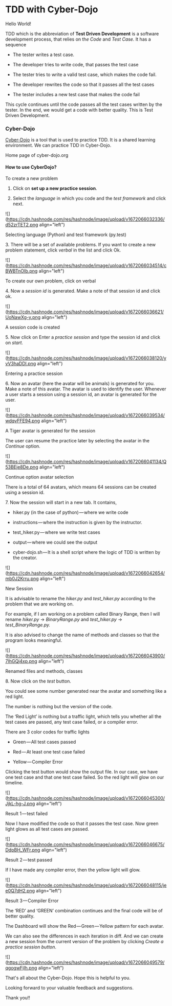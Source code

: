 # TDD with Cyber-Dojo

Hello World!

TDD which is the abbreviation of **Test Driven Development** is a software development process, that relies on th*e Code* and *Test Case.* It has a sequence

* The tester writes a test case.
    
* The developer tries to write code, that passes the test case
    
* The tester tries to write a valid test case, which makes the code fail.
    
* The developer rewrites the code so that it passes all the test cases
    
* The tester includes a new test case that makes the code fail
    

This cycle continues until the code passes all the test cases written by the tester. In the end, we would get a code with better quality. This is Test Driven Development.

### Cyber-Dojo

[Cyber-Dojo](http://cyber-dojo.org/) is a tool that is used to practice TDD. It is a shared learning environment. We can practice TDD in Cyber-Dojo.

Home page of cyber-dojo.org

#### How to use CyberDojo?

To create a new problem

1. Click on **set up a new practice session**.
    
2. Select the *language* in which you code and the *test framework* and click next.
    

![](https://cdn.hashnode.com/res/hashnode/image/upload/v1672066032336/d52zrTET2.png align="left")

Selecting language (Python) and test framework (py.test)

3\. There will be a set of available problems. If you want to create a new problem statement, click *verbal* in the list and click Ok.

![](https://cdn.hashnode.com/res/hashnode/image/upload/v1672066034514/cBWBTnOIb.png align="left")

To create our own problem, click on verbal

4\. Now a *session id* is generated. Make a note of that session id and click ok.

![](https://cdn.hashnode.com/res/hashnode/image/upload/v1672066036621/UoNawXg-y.png align="left")

A session code is created

5\. Now click on Enter a *practice session* and type the session id and click on *start.*

![](https://cdn.hashnode.com/res/hashnode/image/upload/v1672066038120/yvV3haDDl.png align="left")

Entering a practice session

6\. Now an avatar (here the avatar will be animals) is generated for you. Make a note of this avatar. The avatar is used to identify the user. Whenever a user starts a session using a session id, an avatar is generated for the user.

![](https://cdn.hashnode.com/res/hashnode/image/upload/v1672066039534/wdqvFFE94.png align="left")

A Tiger avatar is generated for the session

The user can resume the practice later by selecting the avatar in the *Continue* option.

![](https://cdn.hashnode.com/res/hashnode/image/upload/v1672066041134/Q53BEje8De.png align="left")

Continue option avatar selection

There is a total of 64 avatars, which means 64 sessions can be created using a session id.

7\. Now the session will start in a new tab. It contains,

* hiker.py (in the case of python) — where we write code
    
* instructions — where the instruction is given by the instructor.
    
* test\_hiker.py — where we write test cases
    
* output — where we could see the output
    
* cyber-dojo.sh — It is a shell script where the logic of TDD is written by the creator.
    

![](https://cdn.hashnode.com/res/hashnode/image/upload/v1672066042654/mb0J2Krru.png align="left")

New Session

It is advisable to rename the *hiker.py* and *test\_hiker.py* according to the problem that we are working on.

For example, if I am working on a problem called Binary Range, then I will rename *hiker.py* -&gt; *BinaryRange.py* and *test\_hiker.py* -&gt; *test\_BinaryRange.py.*

It is also advised to change the name of methods and classes so that the program looks meaningful.

![](https://cdn.hashnode.com/res/hashnode/image/upload/v1672066043900/7IhGQj4xp.png align="left")

Renamed files and methods, classes

8\. Now click on the *test* button.

You could see some number generated near the avatar and something like a red light.

The number is nothing but the version of the code.

The ‘Red Light’ is nothing but a traffic light, which tells you whether all the test cases are passed, any test case failed, or a compiler error.

There are 3 color codes for traffic lights

* Green — All test cases passed
    
* Red — At least one test case failed
    
* Yellow — Compiler Error
    

Clicking the test button would show the output file. In our case, we have one test case and that one test case failed. So the red light will glow on our timeline.

![](https://cdn.hashnode.com/res/hashnode/image/upload/v1672066045300/JjkL-hg-J.png align="left")

Result 1 — test failed

Now I have modified the code so that it passes the test case. Now green light glows as all test cases are passed.

![](https://cdn.hashnode.com/res/hashnode/image/upload/v1672066046675/DdpBH_WFr.png align="left")

Result 2 — test passed

If I have made any compiler error, then the yellow light will glow.

![](https://cdn.hashnode.com/res/hashnode/image/upload/v1672066048115/jee0Q7dH2.png align="left")

Result 3 — Compiler Error

The ‘RED’ and ‘GREEN’ combination continues and the final code will be of better quality.

The Dashboard will show the Red — Green — Yellow pattern for each avatar.

We can also see the differences in each iteration in diff. And we can create a new session from the current version of the problem by clicking *Create a practice session button*.

![](https://cdn.hashnode.com/res/hashnode/image/upload/v1672066049579/qgogwFjIh.png align="left")

That's all about the Cyber-Dojo. Hope this is helpful to you.

Looking forward to your valuable feedback and suggestions.

Thank you!!